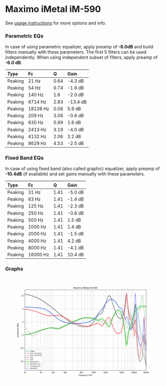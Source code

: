 # Maximo iMetal iM-590
See [usage instructions](https://github.com/jaakkopasanen/AutoEq#usage) for more options and info.

### Parametric EQs
In case of using parametric equalizer, apply preamp of **-6.0dB** and build filters manually
with these parameters. The first 5 filters can be used independently.
When using independent subset of filters, apply preamp of **-6.0 dB**.

| Type    | Fc       |    Q | Gain     |
|:--------|:---------|:-----|:---------|
| Peaking | 21 Hz    | 0.64 | -4.3 dB  |
| Peaking | 54 Hz    | 0.74 | -1.6 dB  |
| Peaking | 140 Hz   | 1.6  | -2.0 dB  |
| Peaking | 6714 Hz  | 2.83 | -13.4 dB |
| Peaking | 18138 Hz | 0.08 | 5.9 dB   |
| Peaking | 209 Hz   | 3.06 | -0.6 dB  |
| Peaking | 630 Hz   | 0.99 | 1.6 dB   |
| Peaking | 2413 Hz  | 3.19 | -4.0 dB  |
| Peaking | 4132 Hz  | 2.06 | 3.2 dB   |
| Peaking | 8629 Hz  | 4.53 | -2.5 dB  |

### Fixed Band EQs
In case of using fixed band (also called graphic) equalizer, apply preamp of **-10.4dB**
(if available) and set gains manually with these parameters.

| Type    | Fc       |    Q | Gain    |
|:--------|:---------|:-----|:--------|
| Peaking | 31 Hz    | 1.41 | -5.0 dB |
| Peaking | 63 Hz    | 1.41 | -1.4 dB |
| Peaking | 125 Hz   | 1.41 | -2.3 dB |
| Peaking | 250 Hz   | 1.41 | -0.6 dB |
| Peaking | 500 Hz   | 1.41 | 1.5 dB  |
| Peaking | 1000 Hz  | 1.41 | 1.4 dB  |
| Peaking | 2000 Hz  | 1.41 | -1.5 dB |
| Peaking | 4000 Hz  | 1.41 | 4.2 dB  |
| Peaking | 8000 Hz  | 1.41 | -4.1 dB |
| Peaking | 16000 Hz | 1.41 | 10.4 dB |

### Graphs
![](./Maximo%20iMetal%20iM-590.png)